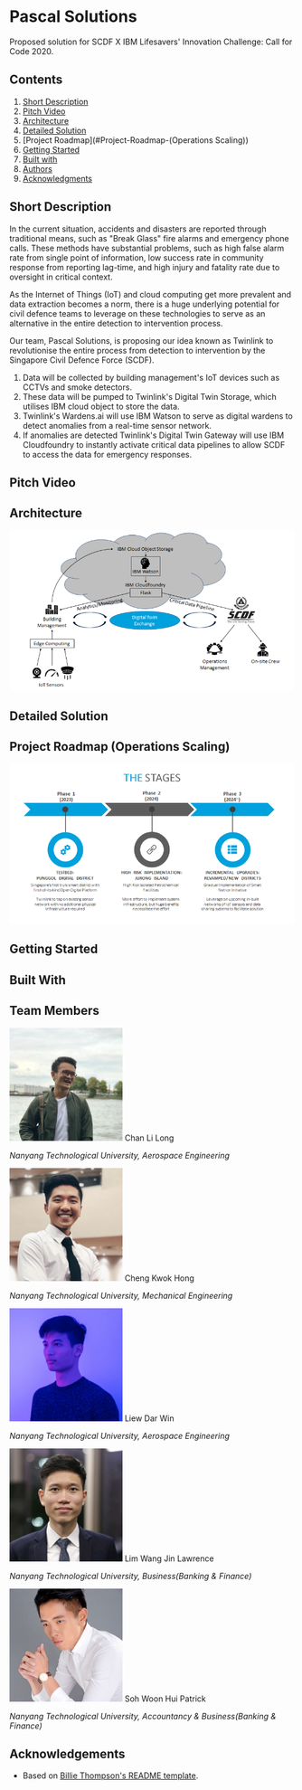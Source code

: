 # Pascal Solutions
Proposed solution for SCDF X IBM Lifesavers' Innovation Challenge: Call for Code 2020.

## Contents

1. [Short Description](#short-description)
1. [Pitch Video](#pitch-video)
1. [Architecture](#architecture)
1. [Detailed Solution](#detailed-solution)
1. [Project Roadmap](#Project-Roadmap-(Operations Scaling))
1. [Getting Started](#getting-started)
1. [Built with](#built-with)
1. [Authors](#Team-Members)
1. [Acknowledgments](#acknowledgments)


## Short Description

In the current situation, accidents and disasters are reported through traditional means, such as "Break Glass" fire alarms and emergency phone calls. These methods have substantial problems, such as high false alarm rate from single point of information, low success rate in community response from reporting lag-time, and high injury and fatality rate due to oversight in critical context.

As the Internet of Things (IoT) and cloud computing get more prevalent and data extraction becomes a norm, there is a huge underlying potential for civil defence teams to leverage on these technologies to serve as an alternative in the entire detection to intervention process.

Our team, Pascal Solutions, is proposing our idea known as Twinlink to revolutionise the entire process from detection to intervention by the Singapore Civil Defence Force (SCDF). 

1. Data will be collected by building management's IoT devices such as CCTVs and smoke detectors.
2. These data will be pumped to Twinlink's Digital Twin Storage, which utilises IBM cloud object to store the data.
3. Twinlink's Wardens.ai will use IBM Watson to serve as digital wardens to detect anomalies from a real-time sensor network.
4. If anomalies are detected Twinlink's Digital Twin Gateway will use IBM Cloudfoundry to instantly activate critical data pipelines to allow SCDF to access the data for emergency responses.

## Pitch Video

## Architecture

<img src="https://github.com/PascalSolutions-Twinlink-SCDFXIBM/README.md/blob/master/Architecture.png" alt="Roadmap" />

## Detailed Solution


## Project Roadmap (Operations Scaling)

<img src="https://github.com/PascalSolutions-Twinlink-SCDFXIBM/README.md/blob/master/Stages.png" alt="Roadmap" />

## Getting Started


## Built With


## Team Members

<img src="https://github.com/PascalSolutions-Twinlink-SCDFXIBM/README.md/blob/master/Li%20Long.jpg" alt="Li Long" width="200" height="200" />
Chan Li Long

*Nanyang Technological University, Aerospace Engineering*

<img src="https://github.com/PascalSolutions-Twinlink-SCDFXIBM/README.md/blob/master/Kwok%20Hong.jpg" alt="Kwok Hong" width="200" height="200" />
Cheng Kwok Hong

*Nanyang Technological University, Mechanical Engineering*
  
<img src="https://github.com/PascalSolutions-Twinlink-SCDFXIBM/README.md/blob/master/Dar%20Win.jpg" alt="Dar Win" width="200" height="200" />
Liew Dar Win

*Nanyang Technological University, Aerospace Engineering*

<img src="https://github.com/PascalSolutions-Twinlink-SCDFXIBM/README.md/blob/master/Lawrence.png" alt="Lawrence" width="200" height="200" />
Lim Wang Jin Lawrence

*Nanyang Technological University, Business(Banking & Finance)*

<img src="https://github.com/PascalSolutions-Twinlink-SCDFXIBM/README.md/blob/master/Patrick.jpg" alt="Patrick" width="200" height="200" />
Soh Woon Hui Patrick

*Nanyang Technological University, Accountancy & Business(Banking & Finance)*

## Acknowledgements

* Based on [Billie Thompson's README template](https://gist.github.com/PurpleBooth/109311bb0361f32d87a2).
